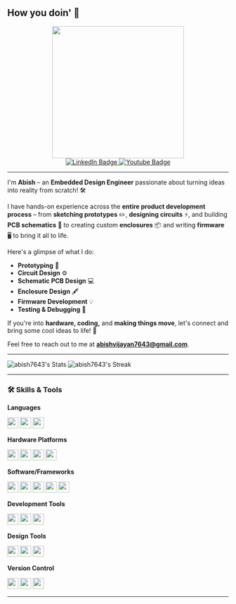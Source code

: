 ## How you doin' 👋

<div id="header" align="center">
  <img src="https://i.giphy.com/media/v1.Y2lkPTc5MGI3NjExejAxeTA5a3FldTkyaGNpYXJvZTQybGtxc2RocHdsb2diZ2FjN2RqZyZlcD12MV9pbnRlcm5hbF9naWZfYnlfaWQmY3Q9Zw/39V1MUIJTDnNK/giphy.gif" width="300"/>
  <div id="badges">
    <a href="https://in.linkedin.com/in/abish-vijayan">
      <img src="https://img.shields.io/badge/LinkedIn-blue?style=for-the-badge&logo=linkedin&logoColor=white" alt="LinkedIn Badge"/>
    </a>
    <a href="https://3iinc.xyz/">
      <img src="https://img.shields.io/badge/blog-3i_inc-blue?style=for-the-badge&logoColor=white" alt="Youtube Badge"/>
    </a>
  </div>
</div>

---

I'm **Abish** – an **Embedded Design Engineer** passionate about turning ideas into reality from scratch! 🛠️ 

I have hands-on experience across the **entire product development process** – from **sketching prototypes** ✏️, **designing circuits** ⚡, and building **PCB schematics** 🔌 to creating custom **enclosures** 📦 and writing **firmware** 🖥️ to bring it all to life.

Here's a glimpse of what I do:

- **Prototyping** 📐 
- **Circuit Design** ⚙️
- **Schematic PCB Design** 💻
- **Enclosure Design** 🖋️
- **Firmware Development** 💡
- **Testing & Debugging** 🧰

If you're into **hardware, coding,** and **making things move**, let's connect and bring some cool ideas to life! 🌟 

Feel free to reach out to me at [**abishvijayan7643@gmail.com**](mailto:abishvijayan7643@gmail.com).

---

![abish7643's Stats](https://github-readme-stats.vercel.app/api?username=abish7643&theme=dark&show_icons=true&hide_border=true&count_private=true)
![abish7643's Streak](https://github-readme-streak-stats.herokuapp.com/?user=abish7643&theme=dark&hide_border=true)

---

### 🛠️ Skills & Tools

**Languages**

<span>
  <img src="https://img.shields.io/badge/Embedded%20C-00599C?style=flat&logo=c&logoColor=white" height="25">
  <img src="https://img.shields.io/badge/C-00599C?style=flat&logo=c&logoColor=white" height="25">
  <img src="https://img.shields.io/badge/Python-3776AB?style=flat&logo=python&logoColor=white" height="25">
</span>

**Hardware Platforms**

<span>
  <img src="https://img.shields.io/badge/STM32-03234B?style=flat&logo=stmicroelectronics&logoColor=white" height="25">
  <img src="https://img.shields.io/badge/Raspberry%20Pi-A22846?style=flat&logo=raspberry-pi&logoColor=white" height="25">
  <img src="https://img.shields.io/badge/ESP32-003B46?style=flat&logo=espressif&logoColor=white" height="25">
  <img src="https://img.shields.io/badge/Arduino-00979D?style=flat&logo=arduino&logoColor=white" height="25">
</span>

**Software/Frameworks**

<span>
  <img src="https://img.shields.io/badge/ESP--IDF-003B46?style=flat&logo=espressif&logoColor=white" height="25">
  <img src="https://img.shields.io/badge/Arduino-00979D?style=flat&logo=arduino&logoColor=white" height="25">
  <img src="https://img.shields.io/badge/Yocto-9B4F96?style=flat&logo=yocto-project&logoColor=white" height="25">
  <img src="https://img.shields.io/badge/LVGL-48a9dc?style=flat&logo=lvgl&logoColor=white" height="25">
  <img src="https://img.shields.io/badge/Home%20Assistant-41BDF5?style=flat&logo=home-assistant&logoColor=white" height="25">
</span>

**Development Tools**

<span>
  <img src="https://img.shields.io/badge/PyCharm-000000?style=flat&logo=pycharm&logoColor=white" height="25">
  <img src="https://img.shields.io/badge/CLion-000000?style=flat&logo=clion&logoColor=white" height="25">
  <img src="https://img.shields.io/badge/VS%20Code-007ACC?style=flat&logo=visual-studio-code&logoColor=white" height="25">
</span>

**Design Tools**

<span>
  <img src="https://img.shields.io/badge/KiCAD-314CB0?style=flat&logo=kicad&logoColor=white" height="25">
  <img src="https://img.shields.io/badge/Altium-0A0A0A?style=flat&logo=altium-designer&logoColor=white" height="25">
  <img src="https://img.shields.io/badge/Fusion%20360-FF8800?style=flat&logo=autodesk&logoColor=white" height="25">
</span>

**Version Control**

<span>
  <img src="https://img.shields.io/badge/Git-F05032?style=flat&logo=git&logoColor=white" height="25">
  <img src="https://img.shields.io/badge/GitHub-181717?style=flat&logo=github&logoColor=white" height="25">
  <img src="https://img.shields.io/badge/GitLab-FC6D26?style=flat&logo=gitlab&logoColor=white" height="25">
</span>

---
